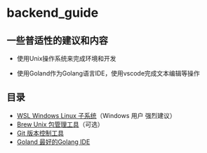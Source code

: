 # backend_guide

## 一些普适性的建议和内容

* 使用Unix操作系统来完成环境和开发

* 使用Goland作为Golang语言IDE，使用vscode完成文本编辑等操作

## 目录

* [WSL Windows Linux 子系统](./windows/README.md)（Windows 用户 强烈建议）
* [Brew Unix 包管理工具](./unix/Brew.md)（可选）
* [Git 版本控制工具](./common/git.md)
* [Goland 最好的Golang IDE](./jetBrains/README.md)
